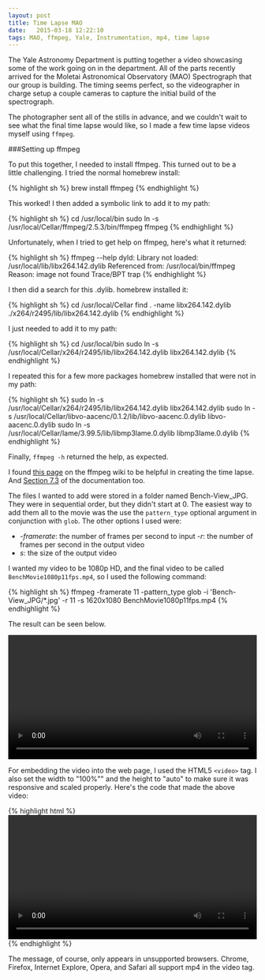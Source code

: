```yaml
---
layout: post
title: Time Lapse MAO
date:   2015-03-18 12:22:10
tags: MAO, ffmpeg, Yale, Instrumentation, mp4, time lapse
---
```


The Yale Astronomy Department is putting together a video showcasing some of
the work going on in the department. All of the parts recently arrived for the
Moletai Astronomical Observatory (MAO) Spectrograph that our group is
building. The timing seems perfect, so the videographer in charge setup a
couple cameras to capture the initial build of the spectrograph.

The photographer sent all of the stills in advance, and we couldn't wait to
see what the final time lapse would like, so I made a few time lapse videos
myself using `ffmpeg`.

###Setting up ffmpeg

To put this together, I needed to install ffmpeg. This turned out to be a \
little challenging. I tried the normal homebrew install:

{% highlight sh %}
brew install ffmpeg
{% endhighlight %}

This worked! I then added a symbolic link to add it to my path:

{% highlight sh %}
cd /usr/local/bin
sudo ln -s /usr/local/Cellar/ffmpeg/2.5.3/bin/ffmpeg ffmpeg
{% endhighlight %}

Unfortunately, when I tried to get help on ffmpeg, here's what it
returned:

{% highlight sh %}
ffmpeg --help
dyld: Library not loaded: /usr/local/lib/libx264.142.dylib
  Referenced from: /usr/local/bin/ffmpeg
  Reason: image not found
Trace/BPT trap
{% endhighlight %}

I then did a search for this .dylib. homebrew installed it:

{% highlight sh %}
cd /usr/local/Cellar
find . -name libx264.142.dylib
./x264/r2495/lib/libx264.142.dylib
{% endhighlight %}

I just needed to add it to my path:

{% highlight sh %}
cd /usr/local/bin
sudo ln -s /usr/local/Cellar/x264/r2495/lib/libx264.142.dylib libx264.142.dylib
{% endhighlight %}

I repeated this for a few more packages homebrew installed that were not in my
path:

{% highlight sh %}
sudo ln -s /usr/local/Cellar/x264/r2495/lib/libx264.142.dylib libx264.142.dylib
sudo ln -s /usr/local/Cellar/libvo-aacenc/0.1.2/lib/libvo-aacenc.0.dylib libvo-aacenc.0.dylib
sudo ln -s /usr/local/Cellar/lame/3.99.5/lib/libmp3lame.0.dylib libmp3lame.0.dylib
{% endhighlight %}

Finally, `ffmpeg -h` returned the help, as expected.

I found [this page][ffmpegwiki]
on the ffmpeg wiki to be helpful in creating the time lapse. And
[Section 7.3][ffmpeg] of the documentation too.

The files I wanted to add were stored in a folder named Bench-View_JPG. They
were in sequential order, but they didn't start at 0. The easiest way to add
them all to the movie was the use the `pattern_type` optional argument in
conjunction with `glob`. The other options I used were:

- -*framerate*: the number of frames per second to input
 -*r*: the number of frames per second in the output video
 - *s*: the size of the output video

I wanted my video to be 1080p HD, and the final video to be called
`BenchMovie1080p11fps.mp4`, so I used the following command:

{% highlight sh %}
ffmpeg -framerate 11 -pattern_type glob -i 'Bench-View_JPG/*.jpg' -r 11 -s 1620x1080 BenchMovie1080p11fps.mp4
{% endhighlight %}

The result can be seen below.

<video width="100%" height="auto" controls>
  <source src="/images/BenchMovie1080p11fps.mp4" type="video/mp4">
Your browser does not support the video tag.
</video>

For embedding the video into the web page, I used the HTML5 `<video>` tag. I
also set the width to "100%"" and the height to "auto" to make sure it was
responsive and scaled properly. Here's the code that made the above video:

{% highlight html %}
<video width="100%" height="auto" controls>
  <source src="/images/BenchMovie1080p11fps.mp4" type="video/mp4">
Note: You are missing out on our time lapse video!
Upgrade your browser to one that supports the video tag.
</video>
{% endhighlight %}

The message, of course, only appears in unsupported browsers. Chrome,
Firefox, Internet Explore, Opera, and Safari all support mp4 in the
video tag.




[ffmpegwiki]: https://trac.ffmpeg.org/wiki/Create%20a%20video%20slideshow%20from%20images
[ffmpeg]: https://ffmpeg.org/ffmpeg.html#Video-and-Audio-file-format-conversion
